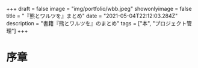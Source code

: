 +++
draft = false
image = "img/portfolio/wbb.jpeg"
showonlyimage = false
title = "『熊とワルツを』まとめ"
date = "2021-05-04T22:12:03.284Z"
description = "書籍『熊とワルツを』のまとめ"
tags = ["本", "プロジェクト管理"]
+++

# 序章